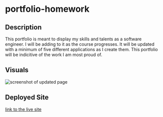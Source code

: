 # portfolio-homework

## Description
This portfolio is meant to display my skills and talents as a software engineer. I will be adding to it as the course progresses. It will be updated with a minimum of five different applications as I create them. This portfolio will be indicitive of the work I am most proud of.

## Visuals
![screenshot of updated page](*PLACEHOLDER*)

## Deployed Site
[link to the live site](*PLACEHOLDER*) 
